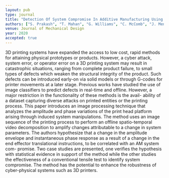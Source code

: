 ```yaml
---
layout: pub
type: journal
title: "Detection Of System Compromise In Additive Manufacturing Using Video Motion Magnification"
authors: ["S. Prakash", "T. Mahan", "G. Williams", "C. McComb", "J. Menold", "C. Tucker"]
venue: Journal of Mechanical Design
year: 2020
accepted: true
---
```

3D printing systems have expanded the access to low cost, rapid methods for attaining physical prototypes or products. However, a cyber attack, system error, or operator error on a 3D printing system may result in catastrophic situations, ranging from complete product failure, to small types of defects which weaken the structural integrity of the product. Such defects can be introduced early-on via solid models or through G-codes for printer movements at a later stage. Previous works have studied the use of image classifiers to predict defects in real-time and offline. However, a major restriction in the functionality of these methods is the avail- ability of a dataset capturing diverse attacks on printed entities or the printing process. This paper introduces an image processing technique that analyzes the amplitude and phase variations of the print head platform arising through induced system manipulations. The method uses an image sequence of the printing process to perform an offline spatio-temporal video decomposition to amplify changes attributable to a change in system parameters. The authors hypothesize that a change in the amplitude envelope and instantaneous phase response as a result of a change in the end effector translational instructions, to be correlated with an AM system com- promise. Two case studies are presented, one verifies the hypothesis with statistical evidence in support of the method while the other studies the effectiveness of a conventional tensile test to identify system compromise. The method has the potential to enhance the robustness of cyber-physical systems such as 3D printers.
